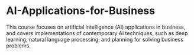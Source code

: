 # AI-Applications-for-Business
This course focuses on artificial intelligence (AI) applications in business, and covers implementations of contemporary AI techniques, such as deep learning, natural language processing, and planning for solving business problems.
